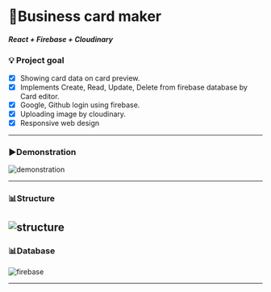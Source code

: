 # 📇Business card maker 

##### React + Firebase + Cloudinary

### 💡 Project goal

- [x] Showing card data on card preview.
- [x] Implements Create, Read, Update, Delete from firebase database by Card editor.
- [x] Google, Github login using firebase.
- [x] Uploading image by cloudinary.
- [x] Responsive web design

---

### **▶️Demonstration**

![demonstration](https://user-images.githubusercontent.com/91414657/148362784-052713f3-fdf7-406f-9d05-5d3328bc67ef.gif)

---

### **📊Structure**

## ![structure](https://user-images.githubusercontent.com/91414657/148361202-0c454195-27c2-4996-8760-059bd488c646.jpg)

### **📊Database**

![firebase](https://user-images.githubusercontent.com/91414657/148361211-7b0de184-ef4c-4d06-bd69-05203f540fff.jpg)

---
